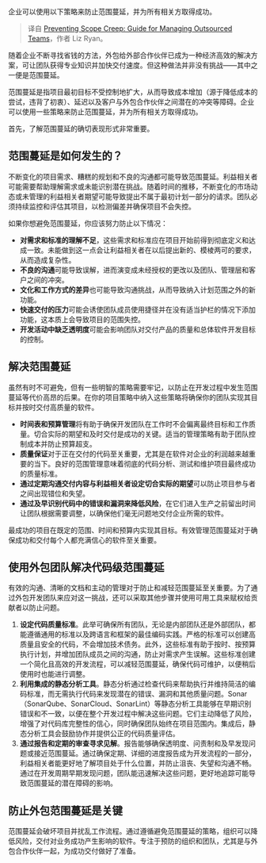 
<!--
title: 防止范围蔓延：管理外包团队指南
cover: https://cdn.thenewstack.io/media/2024/04/42ef8b05-trim.jpg
-->

企业可以使用以下策略来防止范围蔓延，并为所有相关方取得成功。

> 译自 [Preventing Scope Creep: Guide for Managing Outsourced Teams](https://thenewstack.io/preventing-scope-creep-guide-for-managing-outsourced-teams/)，作者 Liz Ryan。

随着企业不断寻找省钱的方法，外包给外部合作伙伴已成为一种经济高效的解决方案，可让团队获得专业知识并加快交付速度。但这种做法并非没有挑战——其中之一便是范围蔓延。

范围蔓延是指项目最初目标不受控制地扩大，从而导致成本增加（源于降低成本的尝试，违背了初衷）、延迟以及客户与外包合作伙伴之间潜在的冲突等障碍。企业可以使用一些策略来防止范围蔓延，并为所有相关方取得成功。

首先，了解范围蔓延的确切表现形式非常重要。

## 范围蔓延是如何发生的？

不断变化的项目需求、糟糕的规划和不良的沟通都可能导致范围蔓延。利益相关者可能需要帮助理解需求或未能识别潜在挑战。随着时间的推移，不断变化的市场动态或未管理的利益相关者期望可能导致提出不属于最初计划一部分的请求。团队必须持续监控和评估其项目，以检测偏差并确保项目不会失控。

如果你想避免范围蔓延，你应该努力防止以下情况：

* **对需求和标准的理解不足**，这些需求和标准应在项目开始前得到彻底定义和达成一致。未能做到这一点会让利益相关者在以后提出新的、模棱两可的要求，从而造成复杂性。
* **不良的沟通**可能导致误解，进而演变成未经授权的更改以及团队、管理层和客户之间的冲突。
* **文化和工作方式的差异**也可能导致沟通挑战，从而导致纳入计划范围之外的新功能。
* **快速交付的压力**可能会诱使团队成员使用捷径并在没有适当护栏的情况下添加功能，这本质上会导致项目的范围失控。
* **开发活动中缺乏透明度**可能会影响团队对交付产品的质量和总体软件开发目标的控制。

## 解决范围蔓延

虽然有时不可避免，但有一些明智的策略需要牢记，以防止在开发过程中发生范围蔓延等代价高昂的后果。在你的项目策略中纳入这些策略将确保你的团队实现其目标并按时交付高质量的软件。

* **时间表和预算管理**将有助于确保开发团队在工作时不会偏离最终目标和工作质量。切合实际的期望和及时交付是成功的关键。适当的管理策略有助于团队控制成本并防止预算超支。
* **质量保证**对于正在交付的代码至关重要，尤其是在软件对企业的利润越来越重要的当下。良好的范围管理意味着彻底的代码分析、测试和维护项目最终成功的质量标准。
* **通过定期沟通交付内容与利益相关者设定切合实际的期望**可以防止项目参与者之间出现错位和失望。
* **通过及早识别代码中的错误和漏洞来降低风险**，在它们进入生产之前留出时间让团队根据需要调整，以确保他们毫无问题地交付企业所需的软件。

最成功的项目在既定的范围、时间和预算内实现其目标。有效管理范围蔓延对于确保成功和交付每个人都充满信心的软件至关重要。

## 使用外包团队解决代码级范围蔓延

有效的沟通、清晰的文档和主动的管理对于防止和减轻范围蔓延至关重要。为了通过外包开发团队来应对这一挑战，还可以采取其他步骤并使用可用工具来赋权给贡献者以防止问题。

1. **设定代码质量标准**。此举可确保所有团队，无论是内部团队还是外部团队，都能遵循通用的标准以及跨语言和框架的最佳编码实践。严格的标准可以创建高质量且安全的代码，不会增加技术债务。此外，这些标准有助于按时、按预算执行计划，并增加团队成员之间的沟通，防止对需求产生误解。这些标准创建一个简化且高效的开发流程，可以减轻范围蔓延，确保代码可维护，以便稍后使用时也能进行调整。
2. **利用集成的静态分析工具**。静态分析通过检查代码来帮助执行并维持简洁的编码标准，而无需执行代码来发现潜在的错误、漏洞和其他质量问题。Sonar（SonarQube、SonarCloud、SonarLint）等静态分析工具能够在早期识别错误和不一致，以便在整个开发过程中解决这些问题。它们主动降低了风险，增强了对代码库完整性的信心，同时确保团队始终在项目范围内。集成后，静态分析工具会鼓励协作并提供公正的代码质量评估。
3. **通过报告和定期的审查寻求见解**。报告能够确保透明度、问责制和及早发现问题或接近范围蔓延。通过确保定期、详细的进度报告成为开发流程的一部分，利益相关者能更好地了解项目处于什么位置，并防止沮丧、失望和沟通不畅。通过在开发周期早期发现问题，团队能迅速解决这些问题，更好地追踪可能导致范围蔓延的潜在障碍的影响。

## 防止外包范围蔓延是关键

范围蔓延会破坏项目并扰乱工作流程。通过遵循避免范围蔓延的策略，组织可以降低风险，交付对业务成功产生影响的软件。专注于预防的组织和团队，尤其是与外包合作伙伴一起，为成功交付做好了准备。
